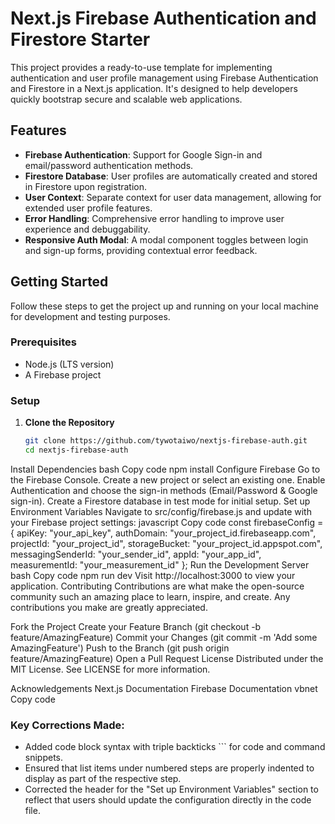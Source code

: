 
# Next.js Firebase Authentication and Firestore Starter

This project provides a ready-to-use template for implementing authentication and user profile management using Firebase Authentication and Firestore in a Next.js application. It's designed to help developers quickly bootstrap secure and scalable web applications.

## Features

- **Firebase Authentication**: Support for Google Sign-in and email/password authentication methods.
- **Firestore Database**: User profiles are automatically created and stored in Firestore upon registration.
- **User Context**: Separate context for user data management, allowing for extended user profile features.
- **Error Handling**: Comprehensive error handling to improve user experience and debuggability.
- **Responsive Auth Modal**: A modal component toggles between login and sign-up forms, providing contextual error feedback.

## Getting Started

Follow these steps to get the project up and running on your local machine for development and testing purposes.

### Prerequisites

- Node.js (LTS version)
- A Firebase project

### Setup

1. **Clone the Repository**
   ```bash
   git clone https://github.com/tywotaiwo/nextjs-firebase-auth.git
   cd nextjs-firebase-auth
Install Dependencies
bash
Copy code
npm install
Configure Firebase
Go to the Firebase Console.
Create a new project or select an existing one.
Enable Authentication and choose the sign-in methods (Email/Password & Google sign-in).
Create a Firestore database in test mode for initial setup.
Set up Environment Variables
Navigate to src/config/firebase.js and update with your Firebase project settings:
javascript
Copy code
const firebaseConfig = {
  apiKey: "your_api_key",
  authDomain: "your_project_id.firebaseapp.com",
  projectId: "your_project_id",
  storageBucket: "your_project_id.appspot.com",
  messagingSenderId: "your_sender_id",
  appId: "your_app_id",
  measurementId: "your_measurement_id"
};
Run the Development Server
bash
Copy code
npm run dev
Visit http://localhost:3000 to view your application.
Contributing
Contributions are what make the open-source community such an amazing place to learn, inspire, and create. Any contributions you make are greatly appreciated.

Fork the Project
Create your Feature Branch (git checkout -b feature/AmazingFeature)
Commit your Changes (git commit -m 'Add some AmazingFeature')
Push to the Branch (git push origin feature/AmazingFeature)
Open a Pull Request
License
Distributed under the MIT License. See LICENSE for more information.

Acknowledgements
Next.js Documentation
Firebase Documentation
vbnet
Copy code

### Key Corrections Made:
- Added code block syntax with triple backticks ``` for code and command snippets.
- Ensured that list items under numbered steps are properly indented to display as part of the respective step.
- Corrected the header for the "Set up Environment Variables" section to reflect that users should update the configuration directly in the code file.
